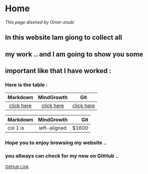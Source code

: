 # Home 
*This page disened by Omar-zoubi*
## In this website Iam giong to collect all 
## my work .. and I am going to show you some
## important like that I have worked :
### Here is the table :

|Markdown                                            |  MindGrowth                                                          | Git     |
|:--------------------------------------------------:|:----------------------------------:|:-------------------------------:|
|[click here](https://omar-zoubi.github.io/markdawn/)| [click here ](https://omar-zoubi.github.io/reading-notes/MingGrowth/)|[click here ](https://omar-zoubi.github.io/reading-notes/Git)|


| Markdown |  MindGrowth   |  Git  |
|----------|:-------------:|------:|
| col 1 is |  left-aligned | $1600 |
### Hope you to enjoy browsing my website .. 
### you allways can check for my new on GitHub ..
[GitHub Link](https://github.com/Omar-zoubi)
